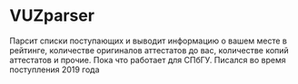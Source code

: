 # VUZparser
Парсит списки поступающих и выводит информацию о вашем месте в рейтинге, количестве оригиналов аттестатов до вас, количестве копий аттестатов и прочие.
Пока что работает для СПбГУ.
Писался во время поступления 2019 года
